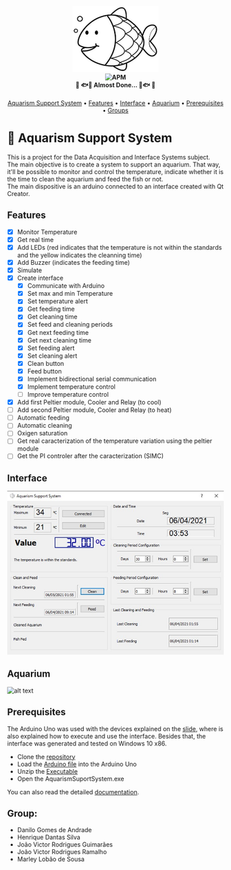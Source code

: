<h4 align="center">
<img src="https://github.com/danilogoan/AquarismSupportSystem/blob/main/Qt/AquarismSupportSystem/Images/pngLogo.jpg" width="200"><br>
	<img alt="APM" src="https://img.shields.io/apm/l/vim-mode"><br>
	🚧 🐟🐡 Almost Done... 🐡🐟 🚧
</h4>

<p align="center">
 <a href="#-Aquarism-Support-System">Aquarism Support System</a> • 
 <a href="#Features">Features</a> • 
 <a href="#Interface">Interface</a> • 
 <a href="#Aquarium">Aquarium</a> • 
 <a href="#Prerequisites">Prerequisites</a> • 
 <a href="#Group">Groups</a>
</p>

# 🐠 Aquarism Support System
This is a project for the Data Acquisition and Interface Systems subject.\
The main objective is to create a system to support an aquarium. That way, it'll be possible to monitor and control the temperature, indicate whether it is the time to clean the aquarium and feed the fish or not.\
The main dispositive is an arduino connected to an interface created with Qt Creator.

## Features
- [x] Monitor Temperature
- [x] Get real time
- [x] Add LEDs (red indicates that the temperature is not within the standards and the yellow indicates the cleanning time)
- [x] Add Buzzer (indicates the feeding time)
- [x] Simulate
- [x] Create interface
  - [x] Communicate with Arduino
  - [x] Set max and min Temperature
  - [x] Set temperature alert
  - [x] Get feeding time
  - [x] Get cleaning time
  - [x] Set feed and cleaning periods
  - [x] Get next feeding time
  - [x] Get next cleaning time
  - [x] Set feeding alert
  - [x] Set cleaning alert
  - [x] Clean button
  - [x] Feed button
  - [x] Implement bidirectional serial communication
  - [x] Implement temperature control
  - [ ] Improve temperature control
- [x] Add first Peltier module, Cooler and Relay (to cool)
- [ ] Add second Peltier module, Cooler and Relay (to heat)
- [ ] Automatic feeding
- [ ] Automatic cleaning
- [ ] Oxigen saturation
- [ ] Get real caracterization of the temperature variation using the peltier module
- [ ] Get the PI controler after the caracterization (SIMC)

## Interface
![alt text](https://github.com/danilogoan/AquarismSupportSystem/blob/main/Qt/AquarismSupportSystem/Images/Interface.jpg?raw=true)

## Aquarium
![alt text](https://github.com/danilogoan/AquarismSupportSystem/blob/main/Qt/AquarismSupportSystem/Images/Aquarium.jpg?raw=true)

## Prerequisites
The Arduino Uno was used with the devices explained on the [slide](https://github.com/danilogoan/AquarismSupportSystem/blob/main/SADI_Aquarism_Support_System_Slides.pdf), where is also explained how to execute and use the interface.
Besides that, the interface was generated and tested on Windows 10 x86.

- Clone the [repository](https://github.com/danilogoan/AquarismSupportSystem/)
- Load the [Arduino file](https://github.com/danilogoan/AquarismSupportSystem/blob/main/Arduino/AquarismSuportSystem/ArduinoAquarism.ino) into the Arduino Uno
- Unzip the [Executable](https://github.com/danilogoan/AquarismSupportSystem/blob/main/AquarismSupportSystemExe.zip)
- Open the AquarismSuportSystem.exe

You can also read the detailed [documentation](https://github.com/danilogoan/AquarismSupportSystem/blob/main/SADI_Aquarism_Support_System_Documentation.pdf).

## Group:

- Danilo Gomes de Andrade
- Henrique Dantas Silva
- João Victor Rodrigues Guimarães
- João Victor Rodrigues Ramalho
- Marley Lobão de Sousa
